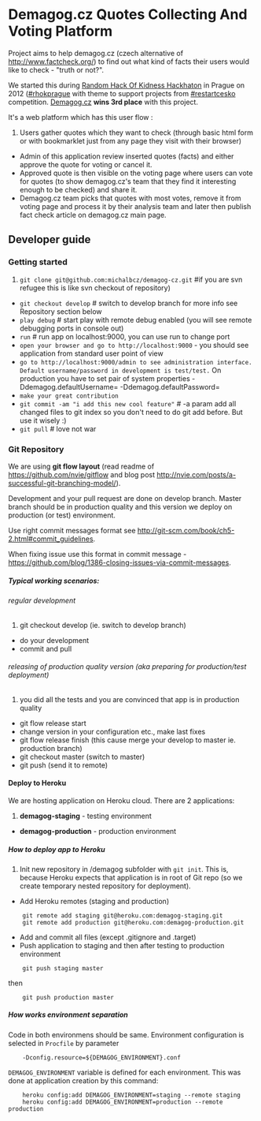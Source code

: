 Demagog.cz Quotes Collecting And Voting Platform
================================================

Project aims to help demagog.cz (czech alternative of http://www.factcheck.org/)
to find out what kind of facts their users would like to check - "truth or not?".

We started this during [Random Hack Of Kidness Hackhaton](http://www.rhok.org/) in Prague on 2012 ([#rhokprague](http://twitter.com/search?q=%23rhokprague) with theme to support projects from [#restartcesko](http://twitter.com/search?q=%23restartcesko) competition.
[Demagog.cz](http://www.demagog.cz) **wins 3rd place** with this project.

It's a web platform which has this user flow :

1. Users gather quotes which they want to check (through basic html form or with bookmarklet just from any page they visit with their browser)
+ Admin of this application review inserted quotes (facts) and either approve the quote for voting or cancel it.
+ Approved quote is then visible on the voting page where users can vote for quotes (to show demagog.cz's team that they find it interesting enough to be checked) and share it.
+ Demagog.cz team picks that quotes with most votes, remove it from voting page and process it by their analysis team and later then publish fact check article on demagog.cz main page.

## Developer guide


### Getting started

1. `git clone git@github.com:michalbcz/demagog-cz.git` #if you are svn refugee this is like svn checkout of repository)
+ `git checkout develop` # switch to develop branch for more info see Repository section 
below
+ `play debug` # start play with remote debug enabled (you will see remote debugging ports in console out)
+ `run` # run app on localhost:9000, you can use run <port> to change port
+ `open your browser and go to http://localhost:9000` - you should see application from standard user point of view
+ `go to http://localhost:9000/admin to see administration interface. Default
username/password in development is test/test.` On production you have to set pair of system properties -Ddemagog.defaultUsername=<username> -Ddemagog.defaultPassword=<password>
+ `make your great contribution`
+ `git commit -am "i add this new cool feature"` # -a param add all changed files to git index so you don't need to do git add before. But use it wisely :)
+ `git pull` # love not war

### Git Repository

We are using **git flow layout** (read readme of https://github.com/nvie/gitflow and blog post 
http://nvie.com/posts/a-successful-git-branching-model/).

Development and your pull request are done on develop branch.
Master branch should be in production quality and this version we deploy on production (or 
test) environment.

Use right commit messages format see http://git-scm.com/book/ch5-2.html#commit_guidelines.

When fixing issue use this format in commit message - 
https://github.com/blog/1386-closing-issues-via-commit-messages.

##### Typical working scenarios:

###### regular development
1. git checkout develop (ie. switch to develop branch)
+ do your development
+ commit and pull

###### releasing of production quality version (aka preparing for production/test deployment)
1. you did all the tests and you are convinced that app is in production quality
+ git flow release start <version>
+ change version in your configuration etc., make last fixes
+ git flow release finish (this cause merge your develop to master ie. production 
branch)
+ git checkout master (switch to master)
+ git push (send it to remote)
        

#### Deploy to Heroku

We are hosting application on Heroku cloud. There are 2 applications:

1. **demagog-staging** - testing environment
+ **demagog-production** - production environment

##### How to deploy app to Heroku
1. Init new repository in /demagog subfolder with `git init`. This is, because Heroku expects that application 
is in root of Git repo (so we create temporary nested repository for deployment).
+ Add Heroku remotes (staging and production)
```
    git remote add staging git@heroku.com:demagog-staging.git
    git remote add production git@heroku.com:demagog-production.git
```
+ Add and commit all files (except .gitignore and .target)
+ Push application to staging and then after testing to production environment
```
    git push staging master
```
then
```
    git push production master
```

##### How works environment separation

Code in both environmens should be same. Environment configuration is selected in `Procfile` 
by parameter 
```
    -Dconfig.resource=${DEMAGOG_ENVIRONMENT}.conf
```

`DEMAGOG_ENVIRONMENT` variable is defined  for each environment. This was done at application 
creation by this command:
```
    heroku config:add DEMAGOG_ENVIRONMENT=staging --remote staging
    heroku config:add DEMAGOG_ENVIRONMENT=production --remote production
```
